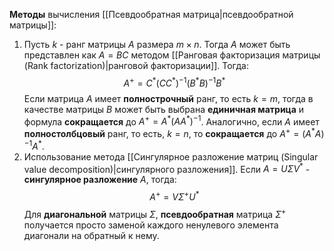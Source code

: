 **Методы** вычисления [[Псевдообратная матрица|псевдообратной матрицы]]:
1. Пусть $k$ - ранг матрицы $A$ размера $m\times n$. Тогда $A$ может быть представлен как $A=BC$ методом [[Ранговая факторизация матрицы (Rank factorization)|ранговой факторизации]]. Тогда:$$A^+=C^*(CC^*)^{-1}(B^*B)^{-1}B^*$$Если матрица $A$ имеет **полнострочный** ранг, то есть $k=m$, тогда в качестве матрицы $B$ может быть выбрана **единичная матрица** и формула **сокращается** до $A^+=A^*(AA^*)^{-1}$.
   Аналогично, если $A$ имеет **полностолбцовый** ранг, то есть, $k=n$, то **сокращается** до $A^+=(A^*A)^{-1}A^*$.
2. Использование метода [[Сингулярное разложение матриц (Singular value decomposition)|сингулярного разложения]]. Если $A=U\Sigma V^*$ - **сингулярное разложение** $A$, тогда:$$A^+=V\Sigma^+U^*$$Для **диагональной** матрицы $\Sigma$, **псевдообратная** матрица $\Sigma^+$ получается просто заменой каждого ненулевого элемента диагонали на обратный к нему.